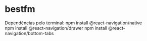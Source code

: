 # bestfm

Dependências pelo terminal:
npm install @react-navigation/native     
npm install @react-navigation/drawer
npm install @react-navigation/bottom-tabs
